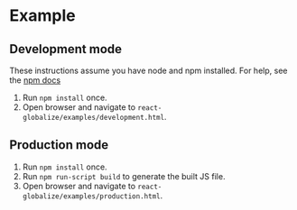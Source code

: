Example
=======

Development mode
-------
These instructions assume you have node and npm installed. For help, see the [npm docs](https://docs.npmjs.com/getting-started/installing-node)

1. Run `npm install` once.
3. Open browser and navigate to `react-globalize/examples/development.html`.

Production mode
-------

1. Run `npm install` once.
2. Run `npm run-script build` to generate the built JS file.
3. Open browser and navigate to `react-globalize/examples/production.html`.

